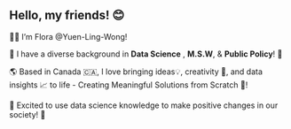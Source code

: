 ## Hello, my friends! 😊

👋🏻 I’m Flora @Yuen-Ling-Wong!

🌿 I have a diverse background in **Data Science** , **M.S.W**, & **Public Policy**! 🔭

🌎 Based in Canada 🇨🇦, I love bringing ideas💡, creativity 🎨, and data insights 📈 to life - Creating Meaningful Solutions from Scratch 🚀!

🌈 Excited to use data science knowledge to make positive changes in our society! 🥰

<!--
**Yuen-Ling-Wong/Yuen-Ling-Wong** is a ✨ _special_ ✨ repository because its `README.md` (this file) appears on your GitHub profile.

Here are some ideas to get you started:

- 🔭 I’m currently working on ...
- 🌱 I’m currently learning ...
- 👯 I’m looking to collaborate on ...
- 🤔 I’m looking for help with ...
- 💬 Ask me about ...
- 📫 How to reach me: ...
- 😄 Pronouns: ...
- ⚡ Fun fact: ...
-->

